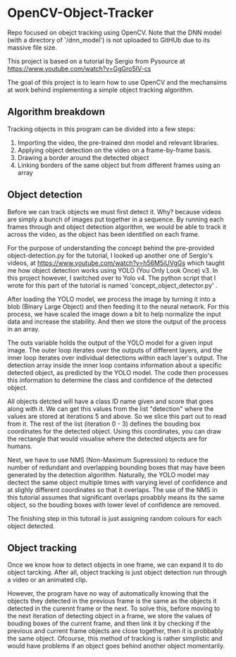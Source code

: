 # OpenCV-Object-Tracker
Repo focused on obejct tracking using OpenCV. Note that the DNN model (with a directory of '/dnn_model') is not uploaded to GitHUb due to its massive file size.

This project is based on a tutorial by Sergio from Pysource at https://www.youtube.com/watch?v=GgGro5IV-cs

The goal of this project is to learn how to use OpenCV and the mechansims at work behind implementing a simple object tracking algorithm. 

## Algorithm breakdown
Tracking objects in this program can be divided into a few steps:
1. Importing the video, the pre-trained dnn model and relevant libraries.
2. Applying object detection on the video on a frame-by-frame basis.
3. Drawing a border around the detected object
4. Linking borders of the same object but from different frames using an array

## Object detection
Before we can track objects we must first detect it. Why? because videos are simply a bunch of images put together in a sequence. By running each frames through and object detection algorithm, we would be able to track it across the video, as the object has been identified on each frame.

For the purpose of understanding the concept behind the pre-provided object-detection.py for the tutorial, I looked up another one of Sergio's videos, at https://www.youtube.com/watch?v=h56M5iUVgGs which taught me how object detection works using YOLO (You Only Look Once) v3. In this project however, I switched over to Yolo v4. The python script that I wrote for this part of the tutorial is named 'concept_object_detector.py' . 

After loading the YOLO model, we process the image by turning it into a blob (Binary Large Object) and then feeding it to the neural network. For this process, we have scaled the image down a bit to help normalize the input data and increase the stability. And then we store the output of the process in an array.

The outs variable holds the output of the YOLO model for a given input image. The outer loop iterates over the outputs of different layers, and the inner loop iterates over individual detections within each layer's output. The detection array inside the inner loop contains information about a specific detected object, as predicted by the YOLO model. The code then processes this information to determine the class and confidence of the detected object.

All objects detcted will have a class ID name given and score that goes along with it. We can get this values from the list "detection" where the values are stored at iterations 5 and above. So we slice this part out to read from it. The rest of the list (iteration 0 - 3) defines the bouding box coordinates for the detected object. Using this coordinates, you can draw the rectangle that would visualise where the detected objects are for humans.

Next, we have to use NMS (Non-Maximum Supression) to reduce the number of redundant and overlapping bounding boxes that may have been generated by the detection algorithm. Naturally, the YOLO model may dectect the same object multiple times with varying level of confidence and at slighly different coordinates so that it overlaps. The use of the NMS in this tutorial assumes that significant overlaps proabbly means its the same object, so the bouding boxes with lower level of confidence are removed.

The finishing step in this tutorail is just assigning random colours for each object detected.


## Object tracking
Once we know how to detect objects in one frame, we can expand it to do object tarcking. After all, object tracking is just object detection run through a video or an animated clip. 

However, the program have no way of automatically knowing that the objects they detected in the previous frame is the same as the objects it detected in the curennt frame or the next. To solve this, before moving to the next iteration of detecting object in a frame, we store the values of bouding boxes of the current frame, and then link it by checking if the previous and current frame objects are close together, then it is probbably the same object. Ofcourse, this method of tracking is rather simplistic and would have problems if an object goes behind another object momentarily.


